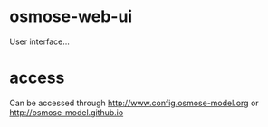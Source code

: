 # osmose-web-ui
User interface...

# access
Can be accessed through http://www.config.osmose-model.org or http://osmose-model.github.io
